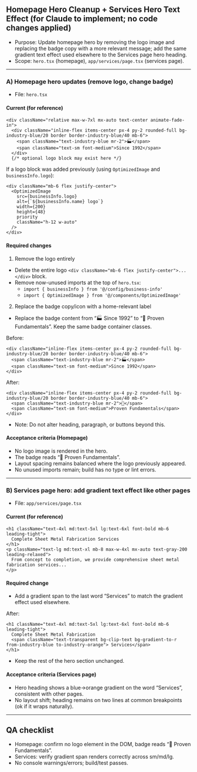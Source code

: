 ## Homepage Hero Cleanup + Services Hero Text Effect (for Claude to implement; no code changes applied)

- Purpose: Update homepage hero by removing the logo image and replacing the badge copy with a more relevant message; add the same gradient text effect used elsewhere to the Services page hero heading.
- Scope: `hero.tsx` (homepage), `app/services/page.tsx` (services page).

---

### A) Homepage hero updates (remove logo, change badge)

- File: `hero.tsx`

#### Current (for reference)
```20:37:hero.tsx
<div className="relative max-w-7xl mx-auto text-center animate-fade-in">
  <div className="inline-flex items-center px-4 py-2 rounded-full bg-industry-blue/20 border border-industry-blue/40 mb-6">
    <span className="text-industry-blue mr-2">🏭</span>
    <span className="text-sm font-medium">Since 1992</span>
  </div>
  {/* optional logo block may exist here */}
```

If a logo block was added previously (using `OptimizedImage` and `businessInfo.logo`):
```tsx
<div className="mb-6 flex justify-center">
  <OptimizedImage
    src={businessInfo.logo}
    alt={`${businessInfo.name} logo`}
    width={200}
    height={48}
    priority
    className="h-12 w-auto"
  />
</div>
```

#### Required changes
1) Remove the logo entirely
- Delete the entire logo `<div className="mb-6 flex justify-center">...</div>` block.
- Remove now-unused imports at the top of `hero.tsx`:
  - `import { businessInfo } from '@/config/business-info'`
  - `import { OptimizedImage } from '@/components/OptimizedImage'`

2) Replace the badge copy/icon with a home-relevant label
- Replace the badge content from “🏭 Since 1992” to “🔧 Proven Fundamentals”. Keep the same badge container classes.

Before:
```tsx
<div className="inline-flex items-center px-4 py-2 rounded-full bg-industry-blue/20 border border-industry-blue/40 mb-6">
  <span className="text-industry-blue mr-2">🏭</span>
  <span className="text-sm font-medium">Since 1992</span>
</div>
```
After:
```tsx
<div className="inline-flex items-center px-4 py-2 rounded-full bg-industry-blue/20 border border-industry-blue/40 mb-6">
  <span className="text-industry-blue mr-2">🔧</span>
  <span className="text-sm font-medium">Proven Fundamentals</span>
</div>
```

- Note: Do not alter heading, paragraph, or buttons beyond this.

#### Acceptance criteria (Homepage)
- No logo image is rendered in the hero.
- The badge reads “🔧 Proven Fundamentals”.
- Layout spacing remains balanced where the logo previously appeared.
- No unused imports remain; build has no type or lint errors.

---

### B) Services page hero: add gradient text effect like other pages

- File: `app/services/page.tsx`

#### Current (for reference)
```59:66:app/services/page.tsx
<h1 className="text-4xl md:text-5xl lg:text-6xl font-bold mb-6 leading-tight">
  Complete Sheet Metal Fabrication Services
</h1>
<p className="text-lg md:text-xl mb-8 max-w-4xl mx-auto text-gray-200 leading-relaxed">
  From concept to completion, we provide comprehensive sheet metal fabrication services...
</p>
```

#### Required change
- Add a gradient span to the last word “Services” to match the gradient effect used elsewhere.

After:
```tsx
<h1 className="text-4xl md:text-5xl lg:text-6xl font-bold mb-6 leading-tight">
  Complete Sheet Metal Fabrication
  <span className="text-transparent bg-clip-text bg-gradient-to-r from-industry-blue to-industry-orange"> Services</span>
</h1>
```

- Keep the rest of the hero section unchanged.

#### Acceptance criteria (Services page)
- Hero heading shows a blue→orange gradient on the word “Services”, consistent with other pages.
- No layout shift; heading remains on two lines at common breakpoints (ok if it wraps naturally).

---

## QA checklist
- Homepage: confirm no logo element in the DOM, badge reads “🔧 Proven Fundamentals”.
- Services: verify gradient span renders correctly across sm/md/lg.
- No console warnings/errors; build/test passes. 